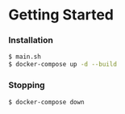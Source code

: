 # Getting Started

### Installation

```sh
$ main.sh
$ docker-compose up -d --build
```

### Stopping

```sh
$ docker-compose down
```